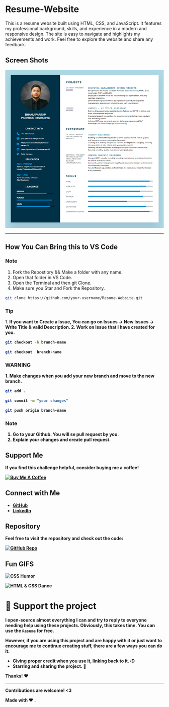 # Resume-Website
This is a resume website built using HTML, CSS, and JavaScript. It features my professional background, skills, and experience in a modern and responsive design. The site is easy to navigate and highlights my achievements and work. Feel free to explore the website and share any feedback.

## Screen Shots

![ ](img/HTML%20-%20Resume%20(Project%201).png)


***
  ## How You Can Bring this to VS Code
### Note
1. Fork the Repostiory && Make a folder with any name.
2. Open that folder in VS Code.
3. Open the Terminal and then git Clone.
4. Make sure you Star and Fork the Repository.

```bash
git clone https://github.com/your-username/Resume-Website.git
```

### Tip
1.<b> If you want to Create a Issue, You can go on Issues -> New Issues -> Write Title & valid Description.
2. Work on Issue that I have created for you.

```bash 
git checkout -b branch-name
```
```bash
git checkout  branch-name
```

### WARNING
1.<b> Make changes when you add your new branch and move to the new branch.


```bash
git add .
```
```bash
git commit -m "your changes"
```
```bash
git push origin branch-name
```

### Note
1. Go to your Github. You will se pull request by you.
2. Explain your changes and create pull request.

## Support Me

If you find this challenge helpful, consider buying me a coffee!

[![Buy Me A Coffee](https://img.shields.io/badge/-Buy%20Me%20A%20Coffee-orange?style=flat-square&logo=buy-me-a-coffee)](https://www.buymeacoffee.com/bhanupartap13)

## Connect with Me

- [GitHub](https://github.com/Bhanu-partap-13)
- [LinkedIn](https://www.linkedin.com/in/bhanu-partap-a49084274/)

## Repository

Feel free to visit the repository and check out the code:

[![GitHub Repo](https://img.shields.io/badge/-Visit%20Repo-black?style=flat-square&logo=github)](https://github.com/Bhanu-partap-13/Resume-Website)

## Fun GIFS
![CSS Humor](https://media.giphy.com/media/xZqycRHIQkKNa/giphy.gif)

![HTML & CSS Dance](https://media.giphy.com/media/xT9IgzoKnwFNmISR8I/giphy.gif)

# :sparkling_heart: Support the project

I open-source almost everything I can and try to reply to everyone needing help using these projects. Obviously,
this takes time. You can use the `Resume` for free.

However, if you are using this project and are happy with it or just want to encourage me to continue creating stuff, there are a few ways you can do it:

*   Giving proper credit when you use it, linking back to it. :D
*   Starring and sharing the project. :rocket:

Thanks! :heart:

***

Contributions are welcome! <3

Made with :heart: .